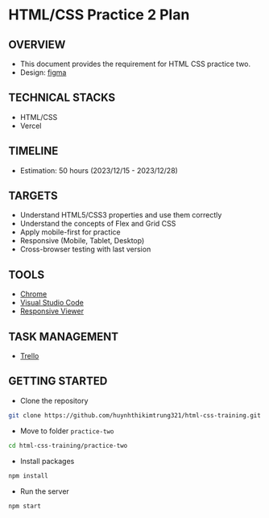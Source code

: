 # HTML/CSS Practice 2 Plan

## OVERVIEW

* This document provides the requirement for HTML CSS practice two.
* Design: [figma](https://www.figma.com/file/sTgBkHgZrNsASOMT4Vgfvs/Hofmann?node-id=1%3A228&mode=dev)

## TECHNICAL STACKS

* HTML/CSS
* Vercel

## TIMELINE

* Estimation: 50 hours (2023/12/15 - 2023/12/28)

## TARGETS

* Understand HTML5/CSS3 properties and use them correctly
* Understand the concepts of Flex and Grid CSS
* Apply mobile-first for practice
* Responsive (Mobile, Tablet, Desktop)
* Cross-browser testing with last version

## TOOLS

* [Chrome](https://www.google.com/chrome/)
* [Visual Studio Code](https://code.visualstudio.com/)
* [Responsive Viewer](https://chromewebstore.google.com/detail/inmopeiepgfljkpkidclfgbgbmfcennb?hl=en)

## TASK MANAGEMENT

* [Trello](https://trello.com/b/RtJLG4xh/html-css-training)

## GETTING STARTED

* Clone the repository

```bash
git clone https://github.com/huynhthikimtrung321/html-css-training.git
```

* Move to folder `practice-two` 

```bash
cd html-css-training/practice-two
```

* Install packages

```bash
npm install
```

* Run the server

```bash
npm start
```
